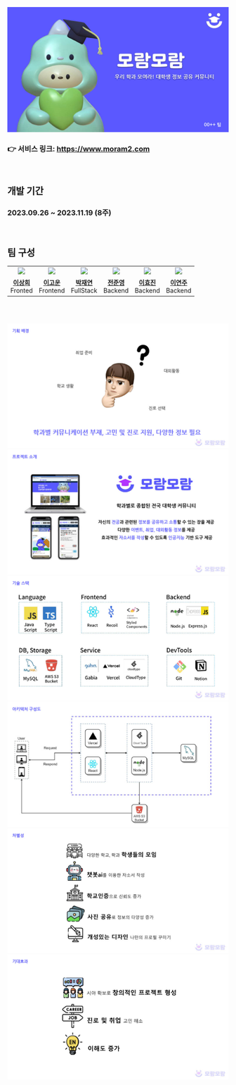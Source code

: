 ![이미지1](./public/assets/readme/RM1.jpg)

### 👉 서비스 링크: https://www.moram2.com

<br/>

## 개발 기간

### 2023.09.26 ~ 2023.11.19 (8주)

<br/>

## 팀 구성

<table>
  <tr >
    <td align="center" >
      <a href="https://github.com/sanghee01"><img src="https://avatars.githubusercontent.com/u/80993302?v=4"/></a>
    </td>
        <td align="center" >
      <a href="https://github.com/dlrhdns75177"><img src="https://avatars.githubusercontent.com/u/67143120?v=4"/></a>
    </td>
      <td align="center" >
      <a href="https://github.com/nemokoala"><img src="https://avatars.githubusercontent.com/u/109515854?v=4"/></a>
    </td>
    <td align="center" >
      <a href="https://github.com/Isonade2"><img src="https://avatars.githubusercontent.com/u/67320022?v=4"/></a>
    </td>
    <td align="center" >
      <a href="https://github.com/maybeaj"><img src="https://avatars.githubusercontent.com/u/112530022?v=4"/></a>
    </td>
    <td align="center" >
      <a href="https://github.com/leeyeonju02"><img src="https://avatars.githubusercontent.com/u/85239317?v=4"/></a>
    </td>
  </tr>
  <tr>
    <td align="center" >
      <a href="https://github.com/sanghee01/"><strong>이상희</strong></a><br>Fronted
    </td>
    <td align="center" >
      <a href="https://github.com/dlrhdns75177/"><strong>이고운</strong></a><br>Frontend
    </td>
    <td align="center" >
      <a href="https://github.com/nemokoala/"><strong>박재연</strong></a><br>FullStack
    </td>
    <td align="center" >
      <a href="https://github.com/Isonade2/"><strong>전준영</strong></a><br>Backend
    </td>
    <td align="center" >
      <a href="https://github.com/maybeaj/"><strong>이효진</strong></a><br>Backend
    </td>
    <td align="center" >
      <a href="https://github.com/leeyeonju02/"><strong>이연주</strong></a><br>Backend
    </td>
    
  </tr>
</table>
<br/>

<br />

![이미지3](./public/assets/readme/RM3.jpg)
![이미지4](./public/assets/readme/RM4.jpg)
![이미지5](./public/assets/readme/RM5.jpg)
![이미지6](./public/assets/readme/RM6.jpg)
![이미지7](./public/assets/readme/RM7.jpg)
![이미지8](./public/assets/readme/RM8.jpg)
